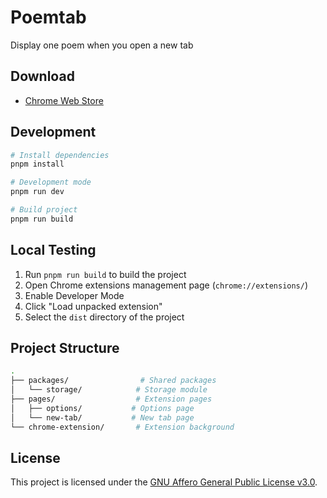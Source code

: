 # Poemtab

Display one poem when you open a new tab



## Download

- [Chrome Web Store](https://chromewebstore.google.com/detail/poemtab/eopmhmcdppkcdnmkkhiolhkabkddbcdb)



## Development

```bash
# Install dependencies
pnpm install

# Development mode
pnpm run dev

# Build project
pnpm run build
```

## Local Testing

1. Run `pnpm run build` to build the project
2. Open Chrome extensions management page (`chrome://extensions/`)
3. Enable Developer Mode
4. Click "Load unpacked extension"
5. Select the `dist` directory of the project

## Project Structure

```bash
.
├── packages/                # Shared packages
│   └── storage/            # Storage module
├── pages/                  # Extension pages
│   ├── options/           # Options page
│   └── new-tab/           # New tab page
└── chrome-extension/       # Extension background
```

## License

This project is licensed under the [GNU Affero General Public License v3.0](LICENSE).
